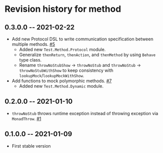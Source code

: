 # Revision history for method

## 0.3.0.0 -- 2021-02-22
* Add new Protocol DSL to write communication specification between multiple methods. [\#5](https://github.com/autotaker/method/issues/5)
  * Added new `Test.Method.Protocol` module.
  * Generalize `thenReturn`, `thenAction`, and `thenMethod` by using `Behave` type class.
  * Rename `throwNoStubShow` -> `throwNoStub` and `throwNoStub` -> `throwNoStubWithShow` to
    keep consistency with `lookupMock`/`lookupMockWithShow`.
* Add functions to mock polymorphic methods. [\#7](https://github.com/autotaker/method/issues/7)
  * Added new `Test.Method.Dynamic` module.

## 0.2.0.0 -- 2021-01-10
* `throwNoStub` throws runtime exception instead of throwing exception via `MonadThrow`. [\#1](https://github.com/autotaker/method/issues/1)


## 0.1.0.0 -- 2021-01-09

* First stable version
